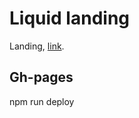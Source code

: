 # Liquid landing

Landing, [link](https://barklim.github.io/liquid-landing-2/).

## Gh-pages

npm run deploy